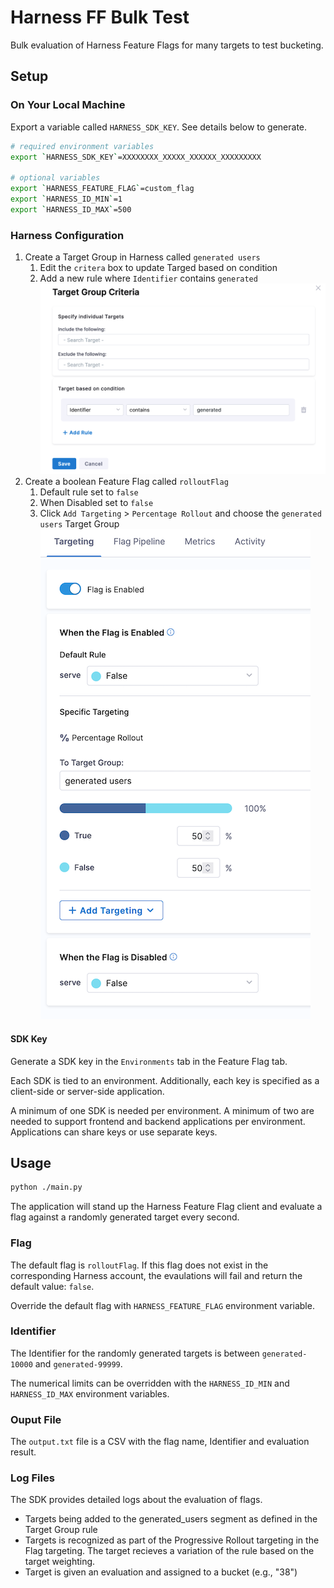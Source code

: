# Harness FF Bulk Test

Bulk evaluation of Harness Feature Flags for many targets to test bucketing.

## Setup

### On Your Local Machine

Export a variable called `HARNESS_SDK_KEY`. See details below to generate.

```bash
# required environment variables
export `HARNESS_SDK_KEY`=XXXXXXXX_XXXXX_XXXXXX_XXXXXXXXX

# optional variables
export `HARNESS_FEATURE_FLAG`=custom_flag
export `HARNESS_ID_MIN`=1
export `HARNESS_ID_MAX`=500
```

### Harness Configuration

1. Create a Target Group in Harness called `generated users`
   1. Edit the `critera` box to update Targed based on condition
   1. Add a new rule where `Identifier` contains `generated`
      !["./flag.png"](./assets/condition.png)
1. Create a boolean Feature Flag called `rolloutFlag`
   1. Default rule set to `false`
   1. When Disabled set to `false`
   1. Click `Add Targeting` > `Percentage Rollout` and choose the `generated users` Target Group
      ![](./assets/flag.png)

#### SDK Key

Generate a SDK key in the `Environments` tab in the Feature Flag tab.

Each SDK is tied to an environment. Additionally, each key is specified as a client-side or server-side application.

A minimum of one SDK is needed per environment. A minimum of two are needed to support frontend and backend applications per environment. Applications can share keys or use separate keys.

## Usage

```bash
python ./main.py
```

The application will stand up the Harness Feature Flag client and evaluate a flag against a randomly generated target every second.

### Flag

The default flag is `rolloutFlag`. If this flag does not exist in the corresponding Harness account, the evaulations will fail and return the default value: `false`.

Override the default flag with `HARNESS_FEATURE_FLAG` environment variable.

### Identifier

The Identifier for the randomly generated targets is between `generated-10000` and `generated-99999`.

The numerical limits can be overridden with the `HARNESS_ID_MIN` and `HARNESS_ID_MAX` environment variables.

### Ouput File

The `output.txt` file is a CSV with the flag name, Identifier and evaluation result.

### Log Files

The SDK provides detailed logs about the evaluation of flags.

- Targets being added to the generated_users segment as defined in the Target Group rule
- Targets is recognized as part of the Progressive Rollout targeting in the Flag targeting. The target recieves a variation of the rule based on the target weighting.
- Target is given an evaluation and assigned to a bucket (e.g., "38")
